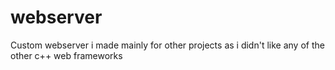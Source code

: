 # webserver

<p> 
  Custom webserver i made mainly for other projects as i didn't like any of the other c++ web frameworks
</p>
